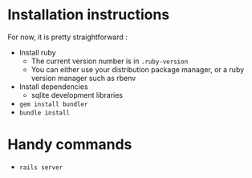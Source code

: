 # Installation instructions

For now, it is pretty straightforward :

* Install ruby
  * The current version number is in `.ruby-version`
  * You can either use your distribution package manager, or a ruby version manager such as rbenv
* Install dependencies
  * sqlite development libraries
* `gem install bundler`
* `bundle install`

# Handy commands

* `rails server`
